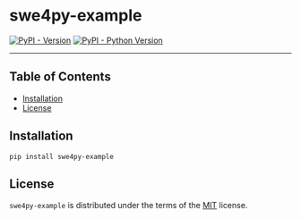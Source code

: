 # swe4py-example

[![PyPI - Version](https://img.shields.io/pypi/v/swe4py-example.svg)](https://pypi.org/project/swe4py-example)
[![PyPI - Python Version](https://img.shields.io/pypi/pyversions/swe4py-example.svg)](https://pypi.org/project/swe4py-example)

-----

## Table of Contents

- [Installation](#installation)
- [License](#license)

## Installation

```console
pip install swe4py-example
```

## License

`swe4py-example` is distributed under the terms of the [MIT](https://spdx.org/licenses/MIT.html) license.
